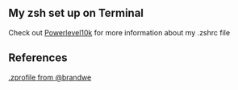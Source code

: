 ## My zsh set up on Terminal

Check out [Powerlevel10k](https://github.com/romkatv/powerlevel10k#getting-started) for more information about my .zshrc file

## References

[.zprofile from @brandwe](https://github.com/brandwe/Zprofile)